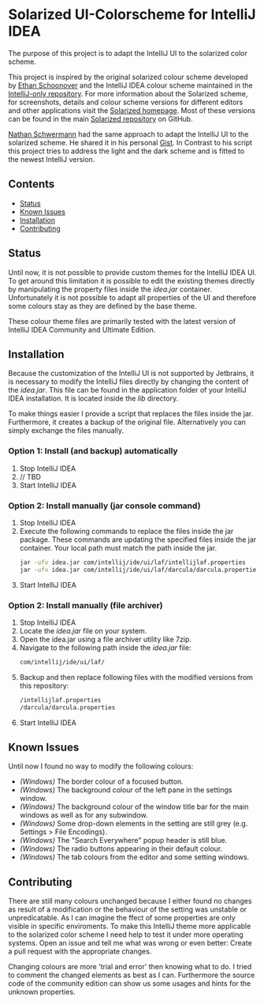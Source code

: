 # Solarized UI-Colorscheme for IntelliJ IDEA

The purpose of this project is to adapt the IntelliJ UI to the solarized color scheme.

This project is inspired by the original solarized colour scheme developed by [Ethan Schoonover] and the IntelliJ IDEA colour scheme maintained in the [IntelliJ-only repository]. For more information about the Solarized scheme, for screenshots, details and colour scheme versions for different editors and other applications visit the [Solarized homepage]. Most of these versions can be found in the main [Solarized repository] on GitHub.

[Nathan Schwermann] had the same approach to adapt the IntelliJ UI to the solarized scheme. He shared it in his personal [Gist]. In Contrast to his script this project tries to address the light and the dark scheme and is fitted to the newest IntelliJ version.

[Ethan Schoonover]: <es@ethanschoonover.com>
[Nathan Schwermann]: <schwiz@gmail.com>
[Solarized homepage]: <http://ethanschoonover.com/solarized>
[Solarized repository]: <https://github.com/altercation/solarized>
[IntelliJ-only repository]: <https://github.com/jkaving/intellij-colors-solarized>
[Gist]: <https://gist.github.com/schwiz/5593723>

## Contents

- [Status](#status)
- [Known Issues](#known-issues)
- [Installation](#installation)
- [Contributing](#contributing)

## Status

Until now, it is not possible to provide custom themes for the IntelliJ IDEA UI. To get around this limitation it is possible to edit the existing themes directly by manipulating the property files inside the _idea.jar_ container. Unfortunately it is not possible to adapt all properties of the UI and therefore some colours stay as they are defined by the base theme.

These colour theme files are primarily tested with the latest version of IntelliJ IDEA Community and Ultimate Edition.

## Installation

Because the customization of the IntelliJ UI is not supported by Jetbrains, it is necessary to modify the IntelliJ files directly by changing the content of the _idea.jar_. This file can be found in the application folder of your IntelliJ IDEA installation. It is located inside the _lib_ directory.

To make things easier I provide a script that replaces the files inside the jar. Furthermore, it creates a backup of the original file.
Alternatively you can simply exchange the files manually.

### Option 1: Install (and backup) automatically

1. Stop IntelliJ IDEA
1. // TBD
1. Start IntelliJ IDEA

### Option 2: Install manually (jar console command)

1. Stop IntelliJ IDEA
1. Execute the following commands to replace the files inside the jar package. These commands are updating the specified files inside the jar container. Your local path must match the path inside the jar.
    ``` sh
    jar -ufv idea.jar com/intellij/ide/ui/laf/intellijlaf.properties
    jar -ufv idea.jar com/intellij/ide/ui/laf/darcula/darcula.properties
    ```
1. Start IntelliJ IDEA

### Option 2: Install manually (file archiver)

1. Stop IntelliJ IDEA
1. Locate the _idea.jar_ file on your system.
1. Open the idea.jar using a file archiver utility like 7zip.
1. Navigate to the following path inside the _idea.jar_ file:
    ``` sh
    com/intellij/ide/ui/laf/
    ```
1. Backup and then replace following files with the modified versions from this repository:
    ``` sh
    /intellijlaf.properties
    /darcula/darcula.properties
    ```
1. Start IntelliJ IDEA

## Known Issues

Until now I found no way to modify the following colours:

- _(Windows)_ The border colour of a focused button.
- _(Windows)_ The background colour of the left pane in the settings window.
- _(Windows)_ The background colour of the window title bar for the main windows as well as for any subwindow.
- _(Windows)_ Some drop-down elements in the setting are still grey (e.g. Settings > File Encodings).
- _(Windows)_ The "Search Everywhere" popup header is still blue.
- _(Windows)_ The radio buttons appearing in their default colour.
- _(Windows)_ The tab colours from the editor and some setting windows.

## Contributing

There are still many colours unchanged because I either found no changes as result of a modification or the behaviour of the setting was unstable or unpredicatable. As I can imagine the ffect of some properties are only visible in specific enviroments.
To make this IntelliJ theme more applicable to the solarized color scheme I need help to test it under more operating systems. Open an issue and tell me what was wrong or even better: Create a pull request with the appropriate changes.

Changing colours are more 'trial and error' then knowing what to do.
I tried to comment the changed elements as best as I can. Furthermore the source code of the community edition can show us some usages and hints for the unknown properties.